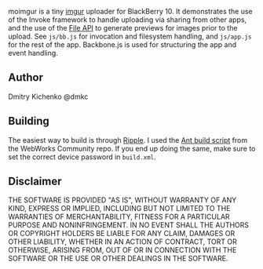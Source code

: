 moimgur is a tiny [imgur](http://imgur.com) uploader for BlackBerry 10.
It demonstrates the use of the Invoke framework to handle uploading via
sharing from other apps, and the use of the 
[File API](http://www.w3.org/TR/file-system-api/) to generate previews
for images prior to the upload. See `js/bb.js` for invocation 
and filesystem handling, and `js/app.js` for the rest of the app. 
Backbone.js is used for structuring the app and event handling.

## Author
Dmitry Kichenko @dmkc

## Building
The easiest way to build is through 
[Ripple](https://developer.blackberry.com/html5/documentation/packaging_your_app_in_ripple_1904611_11.html). 
I used the 
[Ant build script](https://github.com/blackberry/BB10-WebWorks-Community-Samples/tree/master/Ant-Build-Script) 
from the WebWorks Community repo. If you end up doing the same, make sure
to set the correct device password in `build.xml`.

## Disclaimer

THE SOFTWARE IS PROVIDED "AS IS", WITHOUT WARRANTY OF ANY KIND, EXPRESS OR IMPLIED, INCLUDING BUT NOT LIMITED TO THE WARRANTIES OF MERCHANTABILITY, FITNESS FOR A PARTICULAR PURPOSE AND NONINFRINGEMENT. IN NO EVENT SHALL THE AUTHORS OR COPYRIGHT HOLDERS BE LIABLE FOR ANY CLAIM, DAMAGES OR OTHER LIABILITY, WHETHER IN AN ACTION OF CONTRACT, TORT OR OTHERWISE, ARISING FROM, OUT OF OR IN CONNECTION WITH THE SOFTWARE OR THE USE OR OTHER DEALINGS IN THE SOFTWARE.